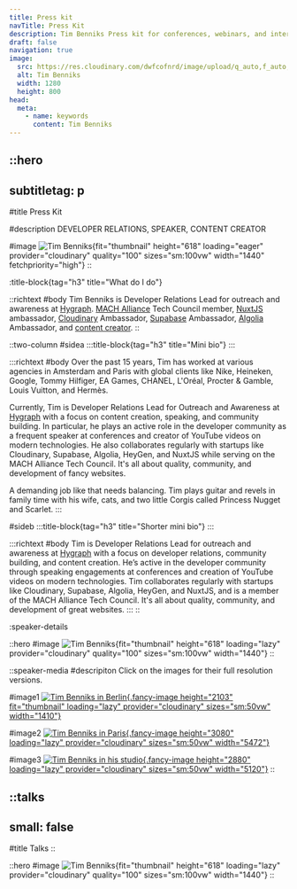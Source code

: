 ```yaml
---
title: Press kit
navTitle: Press Kit
description: Tim Benniks Press kit for conferences, webinars, and interviews.
draft: false
navigation: true
image:
  src: https://res.cloudinary.com/dwfcofnrd/image/upload/q_auto,f_auto,w_1280/Tim/tim_aug_2023.png
  alt: Tim Benniks
  width: 1280
  height: 800
head:
  meta:
    - name: keywords
      content: Tim Benniks
---
```


::hero
---
subtitletag: p
---
#title
Press Kit

#description
DEVELOPER RELATIONS, SPEAKER, CONTENT CREATOR

#image
![Tim Benniks](https://res.cloudinary.com/dwfcofnrd/image/upload/v1659294037/Presskit/FDLC2019_462.jpg){fit="thumbnail" height="618" loading="eager" provider="cloudinary" quality="100" sizes="sm:100vw" width="1440"  fetchpriority="high"}
::

:title-block{tag="h3" title="What do I do"}

::richtext
#body
Tim Benniks is Developer Relations Lead for outreach and awareness at [Hygraph](https://hygraph.com "https://hygraph.com"). [MACH Alliance](https://machalliance.com "https://machalliance.com") Tech Council member, [NuxtJS](https://nuxt.com "https://nuxt.com") ambassador, [Cloudinary](https://cloudinary.com "https://cloudinary.com") Ambassador, [Supabase](https://supabase.com "https://supabase.com") Ambassador, [Algolia](https://algolia.com "https://algolia.com") Ambassador, and [content creator](https://youtube.com/timbenniks "https://youtube.com/timbenniks").
::

::two-column
#sidea
  :::title-block{tag="h3" title="Mini bio"}
  :::

  :::richtext
  #body
  Over the past 15 years, Tim has worked at various agencies in Amsterdam and Paris with global clients like Nike, Heineken, Google, Tommy Hilfiger, EA Games, CHANEL, L'Oréal, Procter & Gamble, Louis Vuitton, and Hermès.
  
  Currently, Tim is Developer Relations Lead for Outreach and Awareness at [Hygraph](https://hygraph.com/ "https://hygraph.com/") with a focus on content creation, speaking, and community building. In particular, he plays an active role in the developer community as a frequent speaker at conferences and creator of YouTube videos on modern technologies. He also collaborates regularly with startups like Cloudinary, Supabase, Algolia, HeyGen, and NuxtJS while serving on the MACH Alliance Tech Council. It's all about quality, community, and development of fancy websites.
  
  A demanding job like that needs balancing. Tim plays guitar and revels in family time with his wife, cats, and two little Corgis called Princess Nugget and Scarlet.
  :::

#sideb
  :::title-block{tag="h3" title="Shorter mini bio"}
  :::

  :::richtext
  #body
  Tim is Developer Relations Lead for outreach and awareness at [Hygraph](https://hygraph.com "https://hygraph.com") with a focus on developer relations, community building, and content creation. He’s active in the developer community through speaking engagements at conferences and creation of YouTube videos on modern technologies. Tim collaborates regularly with startups like Cloudinary, Supabase, Algolia, HeyGen, and NuxtJS, and is a member of the MACH Alliance Tech Council. It's all about quality, community, and development of great websites.
  :::
::

:speaker-details

::hero
#image
![Tim Benniks](https://res.cloudinary.com/dwfcofnrd/image/upload/v1677741257/Tim/IMG_1020.jpg){fit="thumbnail" height="618" loading="lazy" provider="cloudinary" quality="100" sizes="sm:100vw" width="1440"}
::

::speaker-media
#descripiton
Click on the images for their full resolution versions.

#image1
[![Tim Benniks in Berlin](https://res.cloudinary.com/dwfcofnrd/image/upload/v1718362826/Tim/tim-talk.png){.fancy-image height="2103" fit="thumbnail" loading="lazy" provider="cloudinary" sizes="sm:50vw" width="1410"}](https://res.cloudinary.com/dwfcofnrd/image/upload/v1718362826/Tim/tim-talk.png)

#image2
[![Tim Benniks in Paris](https://res.cloudinary.com/dwfcofnrd/image/upload/v1718788718/Tim/tim_june_2024.jpg){.fancy-image height="3080" loading="lazy" provider="cloudinary" sizes="sm:50vw" width="5472"}](https://res.cloudinary.com/dwfcofnrd/image/upload/v1718788718/Tim/tim_june_2024.jpg)

#image3
[![Tim Benniks in his studio](https://res.cloudinary.com/dwfcofnrd/image/upload/v1692111896/Tim/tim_aug_2023.png){.fancy-image height="2880" loading="lazy" provider="cloudinary" sizes="sm:50vw" width="5120"}](https://res.cloudinary.com/dwfcofnrd/image/upload/v1692111896/Tim/tim_aug_2023.png)
::

::talks
---
small: false
---
#title
Talks
::

::hero
#image
![Tim Benniks](https://res.cloudinary.com/dwfcofnrd/image/upload/347230970_264022386183185_8706521077970757537_n_vpj6co){fit="thumbnail" height="618" loading="lazy" provider="cloudinary" quality="100" sizes="sm:100vw" width="1440"}
::
